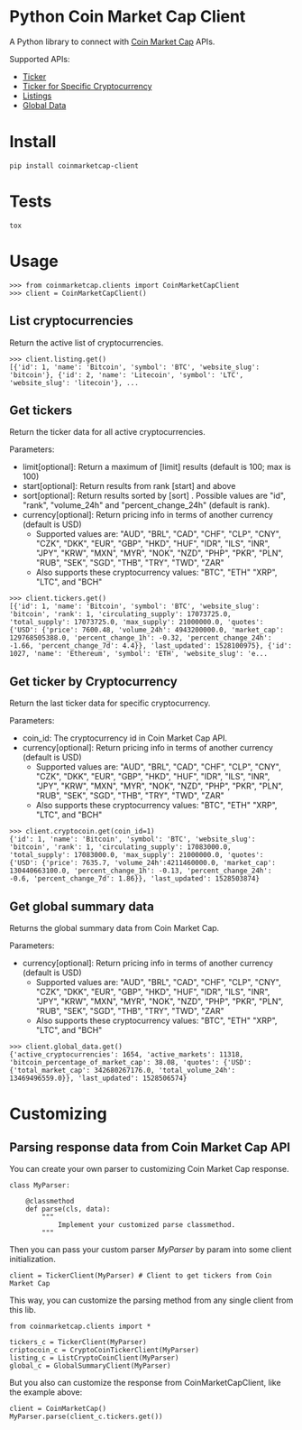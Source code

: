 # Python Coin Market Cap Client

A Python library to connect with [Coin Market Cap](https://coinmarketcap.com/) APIs.

Supported APIs:
- [Ticker](https://coinmarketcap.com/api/#endpoint_ticker)
- [Ticker for Specific Cryptocurrency](https://coinmarketcap.com/api/#endpoint_ticker_specific_cryptocurrency)
- [Listings](https://coinmarketcap.com/api/#endpoint_listings)
- [Global Data](https://coinmarketcap.com/api/#endpoint_global_data)


# Install
```
pip install coinmarketcap-client
```


# Tests
```
tox
```


# Usage

```
>>> from coinmarketcap.clients import CoinMarketCapClient
>>> client = CoinMarketCapClient()
```

## List cryptocurrencies

Return the active list of cryptocurrencies.

```
>>> client.listing.get()
[{'id': 1, 'name': 'Bitcoin', 'symbol': 'BTC', 'website_slug': 'bitcoin'}, {'id': 2, 'name': 'Litecoin', 'symbol': 'LTC', 'website_slug': 'litecoin'}, ...
```

## Get tickers

Return the ticker data for all active cryptocurrencies.

Parameters:
- limit[optional]: Return a maximum of [limit] results (default is 100; max is 100)
- start[optional]: Return results from rank [start] and above
- sort[optional]: Return results sorted by [sort] . Possible values are "id", "rank", "volume_24h" and "percent_change_24h" (default is rank).
- currency[optional]: Return pricing info in terms of another currency (default is USD)
    - Supported values are: "AUD", "BRL", "CAD", "CHF", "CLP", "CNY", "CZK", "DKK", "EUR", "GBP", "HKD", "HUF", "IDR", "ILS", "INR", "JPY", "KRW", "MXN", "MYR", "NOK", "NZD", "PHP", "PKR", "PLN", "RUB", "SEK", "SGD", "THB", "TRY", "TWD", "ZAR"
    - Also supports these cryptocurrency values: "BTC", "ETH" "XRP", "LTC", and "BCH"

```
>>> client.tickers.get()
[{'id': 1, 'name': 'Bitcoin', 'symbol': 'BTC', 'website_slug': 'bitcoin', 'rank': 1, 'circulating_supply': 17073725.0, 'total_supply': 17073725.0, 'max_supply': 21000000.0, 'quotes': {'USD': {'price': 7600.48, 'volume_24h': 4943200000.0, 'market_cap': 129768505388.0, 'percent_change_1h': -0.32, 'percent_change_24h': -1.66, 'percent_change_7d': 4.4}}, 'last_updated': 1528100975}, {'id': 1027, 'name': 'Ethereum', 'symbol': 'ETH', 'website_slug': 'e...
```

## Get ticker by Cryptocurrency

Return the last ticker data for specific cryptocurrency.

Parameters:
- coin_id: The cryptocurrency id in Coin Market Cap API.
- currency[optional]: Return pricing info in terms of another currency (default is USD)
    - Supported values are: "AUD", "BRL", "CAD", "CHF", "CLP", "CNY", "CZK", "DKK", "EUR", "GBP", "HKD", "HUF", "IDR", "ILS", "INR", "JPY", "KRW", "MXN", "MYR", "NOK", "NZD", "PHP", "PKR", "PLN", "RUB", "SEK", "SGD", "THB", "TRY", "TWD", "ZAR"
    - Also supports these cryptocurrency values: "BTC", "ETH" "XRP", "LTC", and "BCH"

```
>>> client.cryptocoin.get(coin_id=1)
{'id': 1, 'name': 'Bitcoin', 'symbol': 'BTC', 'website_slug': 'bitcoin', 'rank': 1, 'circulating_supply': 17083000.0, 'total_supply': 17083000.0, 'max_supply': 21000000.0, 'quotes': {'USD': {'price': 7635.7, 'volume_24h':4211460000.0, 'market_cap': 130440663100.0, 'percent_change_1h': -0.13, 'percent_change_24h': -0.6, 'percent_change_7d': 1.86}}, 'last_updated': 1528503874}
```

## Get global summary data

Returns the global summary data from Coin Market Cap.

Parameters:
- currency[optional]: Return pricing info in terms of another currency (default is USD)
    - Supported values are: "AUD", "BRL", "CAD", "CHF", "CLP", "CNY", "CZK", "DKK", "EUR", "GBP", "HKD", "HUF", "IDR", "ILS", "INR", "JPY", "KRW", "MXN", "MYR", "NOK", "NZD", "PHP", "PKR", "PLN", "RUB", "SEK", "SGD", "THB", "TRY", "TWD", "ZAR"
    - Also supports these cryptocurrency values: "BTC", "ETH" "XRP", "LTC", and "BCH"

```
>>> client.global_data.get()
{'active_cryptocurrencies': 1654, 'active_markets': 11318, 'bitcoin_percentage_of_market_cap': 38.08, 'quotes': {'USD': {'total_market_cap': 342680267176.0, 'total_volume_24h': 13469496559.0}}, 'last_updated': 1528506574}
```


# Customizing

## Parsing response data from Coin Market Cap API

You can create your own parser to customizing Coin Market Cap response.

```
class MyParser:

    @classmethod
    def parse(cls, data):
        """
            Implement your customized parse classmethod.
        """
```

Then you can pass your custom parser _MyParser_ by param into some client initialization.

```
client = TickerClient(MyParser) # Client to get tickers from Coin Market Cap
```

This way, you can customize the parsing method from any single client from this lib.

```
from coinmarketcap.clients import *

tickers_c = TickerClient(MyParser)
criptocoin_c = CryptoCoinTickerClient(MyParser)
listing_c = ListCryptoCoinClient(MyParser)
global_c = GlobalSummaryClient(MyParser)
```

But you also can customize the response from CoinMarketCapClient, like the example above:

```
client = CoinMarketCap()
MyParser.parse(client_c.tickers.get())
```
